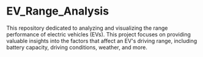# EV_Range_Analysis
This repository dedicated to analyzing and visualizing the range performance of electric vehicles (EVs). This project focuses on providing valuable insights into the factors that affect an EV's driving range, including battery capacity, driving conditions, weather, and more.
